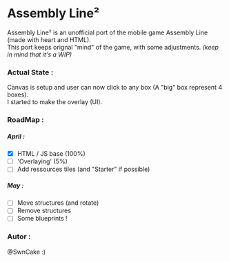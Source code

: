 # Assembly Line²
Assembly Line² is an unofficial port of the mobile game Assembly Line (made with heart and HTML).  
This port keeps orignal "mind" of the game, with some adjustments. _(keep in mind that it's a WIP)_

### Actual State :
Canvas is setup and user can now click to any box (A "big" box represent 4 boxes).  
I started to make the overlay (UI).

### RoadMap :
##### April :
- [x] HTML / JS base (100%)
- [ ] 'Overlaying' (5%)
- [ ] Add ressources tiles (and "Starter" if possible)
##### May :
- [ ] Move structures (and rotate)
- [ ] Remove structures
- [ ] Some blueprints !

### Autor :
@SwnCake :)